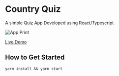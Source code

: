 # Country Quiz

A simple Quiz App Developed using React/Typescript

![App Print](https://i.imgur.com/2trrq5h.png)

[Live Demo](https://c0llinn.github.io/CountryQuiz/)

## How to Get Started

```
yarn install && yarn start
```
